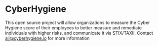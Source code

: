 # CyberHygiene
This open source project will allow organizations to measure the Cyber Hygiene score of their employees to better measure and remediate individuals with higher risks, and communicate it via STIX/TAXII.  Contact ali@cyberhygiene.io for more information
